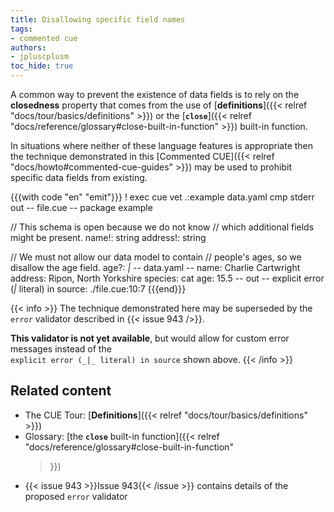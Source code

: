 ```yaml
---
title: Disallowing specific field names
tags:
- commented cue
authors:
- jpluscplusm
toc_hide: true
---
```


A common way to prevent the existence of data fields is to rely on the
**closedness** property that comes from the use of
[**definitions**]({{< relref "docs/tour/basics/definitions" >}}) or the
[**`close`**]({{< relref "docs/reference/glossary#close-built-in-function" >}})
built-in function.

In situations where neither of these language features is appropriate then the
technique demonstrated in this
[Commented CUE]({{< relref "docs/howto#commented-cue-guides" >}}) may be used
to prohibit specific data fields from existing.

{{{with code "en" "emit"}}}
! exec cue vet .:example data.yaml
cmp stderr out
-- file.cue --
package example

// This schema is open because we do not know
// which additional fields might be present.
name!:    string
address!: string

// We must not allow our data model to contain
// people's ages, so we disallow the age field.
age?: _|_
-- data.yaml --
name: Charlie Cartwright
address: Ripon, North Yorkshire
species: cat
age: 15.5
-- out --
explicit error (_|_ literal) in source:
    ./file.cue:10:7
{{{end}}}

{{< info >}}
The technique demonstrated here may be superseded by the `error` validator
described in {{< issue 943 />}}.

**This validator is not yet available**, but would allow for custom error
messages instead of the\
`explicit error (_|_ literal) in source` shown above.
{{< /info >}}

## Related content

- The CUE Tour: [**Definitions**]({{< relref "docs/tour/basics/definitions" >}})
- Glossary: [the **`close`** built-in function]({{< relref
    "docs/reference/glossary#close-built-in-function"
  >}})
- {{< issue 943 >}}Issue 943{{< /issue >}} contains details of the proposed
  `error` validator
